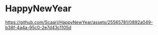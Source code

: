 # HappyNewYear

https://github.com/Scaarj/HappyNewYear/assets/25565781/0892a049-b38f-4a4a-95c0-2e7d43c1105d
